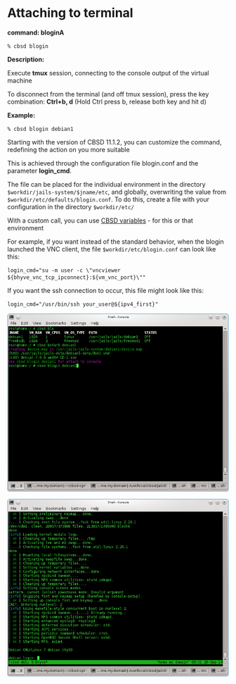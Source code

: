 # Attaching to terminal

**command: bloginA**

```
% cbsd blogin
```

**Description:**

Execute **tmux** session, connecting to the console output of the virtual machine

To disconnect from the terminal (and off tmux session), press the key combination: **Ctrl+b, d** (Hold Ctrl press b, release both key and hit d)

**Example:**

```
% cbsd blogin debian1
```

Starting with the version of CBSD 11.1.2, you can customize the command, redefining the action on you more suitable

This is achieved through the configuration file blogin.conf and the parameter **login_cmd**.

The file can be placed for the individual environment in the directory `$workdir/jails-system/$jname/etc`, and globally, overwriting the value from `$workdir/etc/defaults/blogin.conf`. To do this, create a file with your configuration in the directory `$workdir/etc/`

With a custom call, you can use [CBSD variables](https://www.bsdstore.ru/en/12.0.x/wf_cbsd_variables_ssi.html) - for this or that environment

For example, if you want instead of the standard behavior, when the blogin launched the VNC client, the file `$workdir/etc/blogin.conf` can look like this:

```
login_cmd="su -m user -c \"vncviewer ${bhyve_vnc_tcp_ipconnect}:${vm_vnc_port}\""
```

If you want the ssh connection to occur, this file might look like this:

```
login_cmd="/usr/bin/ssh your_user@${ipv4_first}"
```

![](img/blogin1.png)


![](img/blogin2.png)
